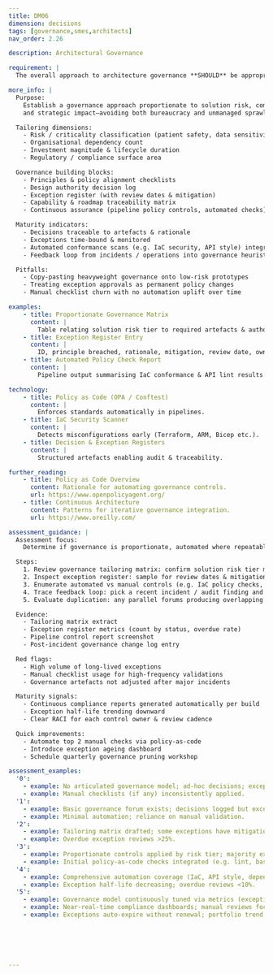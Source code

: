 ```yaml
---
title: DM06
dimension: decisions
tags: [governance,smes,architects]
nav_order: 2.26

description: Architectural Governance

requirement: |
  The overall approach to architecture governance **SHOULD** be appropriate and commensurate with the nature of the solution.

more_info: |
  Purpose:
    Establish a governance approach proportionate to solution risk, complexity
    and strategic impact—avoiding both bureaucracy and unmanaged sprawl.

  Tailoring dimensions:
    - Risk / criticality classification (patient safety, data sensitivity)
    - Organisational dependency count
    - Investment magnitude & lifecycle duration
    - Regulatory / compliance surface area

  Governance building blocks:
    - Principles & policy alignment checklists
    - Design authority decision log
    - Exception register (with review dates & mitigation)
    - Capability & roadmap traceability matrix
    - Continuous assurance (pipeline policy controls, automated checks)

  Maturity indicators:
    - Decisions traceable to artefacts & rationale
    - Exceptions time-bound & monitored
    - Automated conformance scans (e.g. IaC security, API style) integrated
    - Feedback loop from incidents / operations into governance heuristics

  Pitfalls:
    - Copy-pasting heavyweight governance onto low-risk prototypes
    - Treating exception approvals as permanent policy changes
    - Manual checklist churn with no automation uplift over time

examples: 
    - title: Proportionate Governance Matrix
      content: |
        Table relating solution risk tier to required artefacts & authority forums.
    - title: Exception Register Entry
      content: |
        ID, principle breached, rationale, mitigation, review date, owner.
    - title: Automated Policy Check Report
      content: |
        Pipeline output summarising IaC conformance & API lint results.

technology:
    - title: Policy as Code (OPA / Conftest)
      content: |
        Enforces standards automatically in pipelines.
    - title: IaC Security Scanner
      content: |
        Detects misconfigurations early (Terraform, ARM, Bicep etc.).
    - title: Decision & Exception Registers
      content: |
        Structured artefacts enabling audit & traceability.

further_reading:
    - title: Policy as Code Overview
      content: Rationale for automating governance controls.
      url: https://www.openpolicyagent.org/
    - title: Continuous Architecture
      content: Patterns for iterative governance integration.
      url: https://www.oreilly.com/

assessment_guidance: |
  Assessment focus:
    Determine if governance is proportionate, automated where repeatable, and actively pruning exceptions.

  Steps:
    1. Review governance tailoring matrix: confirm solution risk tier mapping matches applied controls.
    2. Inspect exception register: sample for review dates & mitigation ownership; calculate % overdue.
    3. Enumerate automated vs manual controls (e.g. IaC policy checks, API lint, dependency scanning); identify automation coverage gaps.
    4. Trace feedback loop: pick a recent incident / audit finding and show governance adjustment.
    5. Evaluate duplication: any parallel forums producing overlapping decisions?

  Evidence:
    - Tailoring matrix extract
    - Exception register metrics (count by status, overdue rate)
    - Pipeline control report screenshot
    - Post-incident governance change log entry

  Red flags:
    - High volume of long-lived exceptions
    - Manual checklist usage for high-frequency validations
    - Governance artefacts not adjusted after major incidents

  Maturity signals:
    - Continuous compliance reports generated automatically per build
    - Exception half-life trending downward
    - Clear RACI for each control owner & review cadence

  Quick improvements:
    - Automate top 2 manual checks via policy-as-code
    - Introduce exception ageing dashboard
    - Schedule quarterly governance pruning workshop

assessment_examples:
  '0':
    - example: No articulated governance model; ad‑hoc decisions; exceptions not recorded.
    - example: Manual checklists (if any) inconsistently applied.
  '1':
    - example: Basic governance forum exists; decisions logged but exceptions unmanaged (no review dates).
    - example: Minimal automation; reliance on manual validation.
  '2':
    - example: Tailoring matrix drafted; some exceptions have mitigation & review dates; automation pilots started.
    - example: Overdue exception reviews >25%.
  '3':
    - example: Proportionate controls applied by risk tier; majority exceptions time-bound & tracked.
    - example: Initial policy-as-code checks integrated (e.g. lint, basic IaC rules).
  '4':
    - example: Comprehensive automation coverage (IaC, API style, dependency scanning) with regular reporting.
    - example: Exception half-life decreasing; overdue reviews <10%.
  '5':
    - example: Governance model continuously tuned via metrics (exception ageing, automation efficacy).
    - example: Near-real-time compliance dashboards; manual reviews focus only on novel / complex changes.
    - example: Exceptions auto-expire without renewal; portfolio trend shows sustained reduction in long-lived exceptions.






---
```

